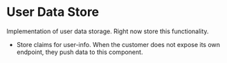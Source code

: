 # User Data Store

Implementation of user data storage. Right now store this functionality.

- Store claims for user-info. When the customer does not expose its own endpoint, they push data to this component.
